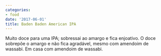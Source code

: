 ```yaml
---
categories:
- food
date: '2017-06-01'
title: Baden Baden American IPA
---
```


Muito doce para uma IPA; sobressai ao amargo e fica enjoativo. O doce sobrepõe o amargo e não fica agradável, mesmo com amendoim de wassabi. Em casa com amendoim de wassabi.